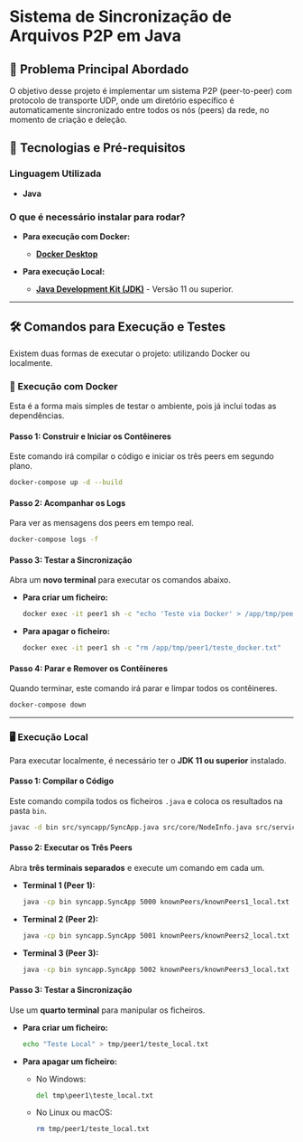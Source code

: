 # Sistema de Sincronização de Arquivos P2P em Java

## 🎯 Problema Principal Abordado

O objetivo desse projeto é implementar um sistema P2P (peer-to-peer) com protocolo de transporte UDP, onde um diretório específico é automaticamente sincronizado entre todos os nós (peers) da rede, no momento de criação e deleção.

## 🚀 Tecnologias e Pré-requisitos

### Linguagem Utilizada
* **Java**

### O que é necessário instalar para rodar?
* **Para execução com Docker:**
    * [**Docker Desktop**](https://www.docker.com/products/docker-desktop/)

* **Para execução Local:**
    * [**Java Development Kit (JDK)**](https://adoptium.net/pt-PT/temurin/releases/?version=11) - Versão 11 ou superior.

---

## 🛠️ Comandos para Execução e Testes

Existem duas formas de executar o projeto: utilizando Docker ou localmente.

### 🐳 Execução com Docker

Esta é a forma mais simples de testar o ambiente, pois já inclui todas as dependências.

#### Passo 1: Construir e Iniciar os Contêineres
Este comando irá compilar o código e iniciar os três peers em segundo plano.
```bash
docker-compose up -d --build
```

#### Passo 2: Acompanhar os Logs
Para ver as mensagens dos peers em tempo real.
```bash
docker-compose logs -f
```

#### Passo 3: Testar a Sincronização
Abra um **novo terminal** para executar os comandos abaixo.

* **Para criar um ficheiro:**
    ```bash
    docker exec -it peer1 sh -c "echo 'Teste via Docker' > /app/tmp/peer1/teste_docker.txt"
    ```

* **Para apagar o ficheiro:**
    ```bash
    docker exec -it peer1 sh -c "rm /app/tmp/peer1/teste_docker.txt"
    ```

#### Passo 4: Parar e Remover os Contêineres
Quando terminar, este comando irá parar e limpar todos os contêineres.
```bash
docker-compose down
```

---

### 🖥️ Execução Local

Para executar localmente, é necessário ter o **JDK 11 ou superior** instalado.

#### Passo 1: Compilar o Código
Este comando compila todos os ficheiros `.java` e coloca os resultados na pasta `bin`.
```bash
javac -d bin src/syncapp/SyncApp.java src/core/NodeInfo.java src/services/*.java src/network/NetworkListener.java
```

#### Passo 2: Executar os Três Peers
Abra **três terminais separados** e execute um comando em cada um.

* **Terminal 1 (Peer 1):**
    ```bash
    java -cp bin syncapp.SyncApp 5000 knownPeers/knownPeers1_local.txt tmp/peer1
    ```

* **Terminal 2 (Peer 2):**
    ```bash
    java -cp bin syncapp.SyncApp 5001 knownPeers/knownPeers2_local.txt tmp/peer2
    ```

* **Terminal 3 (Peer 3):**
    ```bash
    java -cp bin syncapp.SyncApp 5002 knownPeers/knownPeers3_local.txt tmp/peer3
    ```

#### Passo 3: Testar a Sincronização
Use um **quarto terminal** para manipular os ficheiros.

* **Para criar um ficheiro:**
    ```bash
    echo "Teste Local" > tmp/peer1/teste_local.txt
    ```

* **Para apagar um ficheiro:**
    * No Windows:
        ```cmd
        del tmp\peer1\teste_local.txt
        ```
    * No Linux ou macOS:
        ```bash
        rm tmp/peer1/teste_local.txt
        ```
